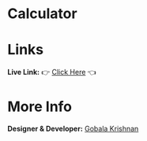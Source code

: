 # Calculator
# Links
<b>Live Link:</b> 👉 <a href="https://gkrizz.github.io/Calculator/" target="_blank">Click Here</a> 👈
<br>
# More Info
<b>Designer & Developer:</b> <a href="https://gkrizz.github.io/1-Portfolio/" target="_blank">Gobala Krishnan</a>
